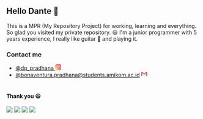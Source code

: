 ## Hello Dante 👋
This is a MPR (My Repository Project) for working, learning and everything.
So glad you visited my private repository. 😃 I'm a junior programmer with 5 years experience, I really like guitar 🎸 and playing it.

### Contact me
- <a href="https://www.instagram.com/dp_pradhana/">@dp_pradhana <img src="assets/instagram.png" alt="instagram" width="15"/></a>
- <a href="mailto:bonaventura.pradhana@students.amikom.ac.id">@bonaventura.pradhana@students.amikom.ac.id <img src="assets/gmail.png" alt="gmail" width="15"/></a>

#

#### Thank you 😃
![](https://img.shields.io/badge/Language-PHP-informational?style=flat&logo=PHP&logoColor=white&color=2bbc8a)
![](https://img.shields.io/badge/Framework-Codeigniter-informational?style=flat&logo=CodeIgniter&logoColor=white&color=2bbc8a)
![](https://img.shields.io/badge/CSS-Bootstrap-informational?style=flat&logo=Bootstrap&logoColor=white&color=2bbc8a)
![](https://img.shields.io/badge/Jquery-informational?style=flat&logo=Jquery&logoColor=white&color=2bbc8a)
